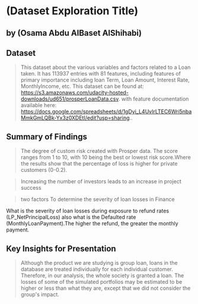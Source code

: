 # (Dataset Exploration Title)

## by (Osama Abdu AlBaset AlShihabi)

## Dataset

> This dataset about the various variables and factors related to a Loan taken. It has 113937 entries with 81 features, including features of primary importance including loan Term, Loan Amount, Interest Rate, MonthlyIncome, etc.
> This dataset can be found at: https://s3.amazonaws.com/udacity-hosted-downloads/ud651/prosperLoanData.csv. with feature documentation available here: https://docs.google.com/spreadsheets/d/1gDyi_L4UvIrLTEC6Wri5nbaMmkGmLQBk-Yx3z0XDEtI/edit?usp=sharing..

## Summary of Findings

> The degree of custom risk created with Prosper data. The score ranges from 1 to 10, with 10 being the best or lowest risk score.Where the results show that the percentage of loss is higher for private customers (0-0.2).

> Increasing the number of investors leads to an increase in project success

> two factors To determine the severity of loan losses in Finance

What is the severity of loan losses during exposure to refund rates (LP_NetPrincipalLoss) also what is the Defaulted rate (MonthlyLoanPayment).The higher the refund, the greater the monthly payment.

## Key Insights for Presentation

> Although the product we are studying is group loan, loans in the database are treated individually for each individual customer. Therefore, in our analysis, the whole society is granted a loan. The losses of some of the simulated portfolios may be estimated to be higher or less than what they are, except that we did not consider the group's impact.
